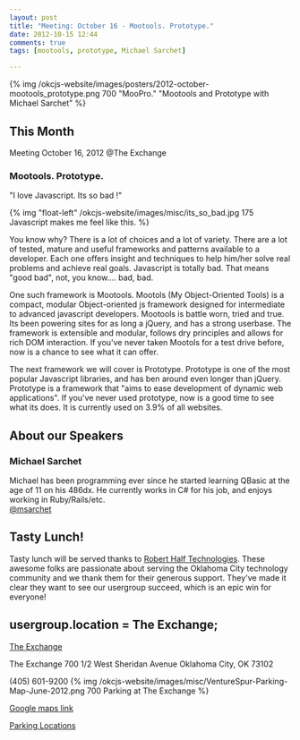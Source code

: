 ```yaml
---
layout: post
title: "Meeting: October 16 - Mootools. Prototype."
date: 2012-10-15 12:44
comments: true
tags: [mootools, prototype, Michael Sarchet]

---
```


{% img  /okcjs-website/images/posters/2012-october-mootools_prototype.png  700 "MooPro." "Mootools and Prototype with Michael Sarchet" %}


## This Month

Meeting October 16, 2012 @The Exchange

### Mootools. Prototype.


"I love Javascript. Its so bad !" 

{% img "float-left" /okcjs-website/images/misc/its_so_bad.jpg 175 Javascript makes me feel like this. %}

You know why? There is a lot of choices and a lot of variety. There are a lot of tested, mature and useful frameworks and patterns available to a developer. Each one offers insight and techniques to help him/her solve real problems and achieve real goals. Javascript is totally bad. That means "good bad", not, you know.... bad, bad.

One such framework is Mootools. Mootols (My Object-Oriented Tools) is a compact, modular Object-oriented js framework designed for intermediate to advanced javascript developers. Mootools is battle worn, tried and true. Its been powering sites for as long a jQuery, and has a strong userbase. The framework is extensible and modular, follows dry principles and allows for rich DOM interaction. If you've never taken Mootols for a test drive before, now is a chance to see what it can offer.


The next framework we will cover is Prototype. Prototype is one of the most popular Javascript libraries, and has ben around even longer than jQuery. Prototype is a framework that  "aims to ease development of dynamic web applications".  If you've never used prototype, now is a good time to see what its does. It is currently used on 3.9% of all websites.
 
<!-- more -->

## About our Speakers

### Michael Sarchet

Michael has been programming ever since he started learning QBasic at the age of 11 on his 486dx. He currently works in C# for his job, and enjoys working in Ruby/Rails/etc.  
[@msarchet](http://twitter.com/msarchet)



## Tasty Lunch!

Tasty lunch will be served thanks to [Robert Half Technologies](http://www.roberthalftechnology.com/). These awesome folks are passionate about serving the Oklahoma City technology community and we thank them for their generous support. They've made it clear they want to see our usergroup succeed, which is an epic win for everyone!

## usergroup.location = The Exchange;


[The Exchange](http://www.exchangeokc.com) 

The Exchange
700 1/2 West Sheridan Avenue
Oklahoma City, OK 73102

(405) 601-9200 
{% img /okcjs-website/images/misc/VentureSpur-Parking-Map-June-2012.png 700 Parking at The Exchange %}

[Google maps link](https://maps.google.com/maps?q=+700+West+Sheridan+Avenue+Oklahoma+City,+OK+73102&hl=en&sll=37.0625,-95.677068&sspn=83.75977,57.919922&hnear=700+W+Sheridan+Ave,+Oklahoma+City,+Oklahoma+73102&t=m&z=17)

[Parking Locations](http://venturespur.com/wp-content/uploads/2012/03/VentureSpur-How-To-Find-Us.pdf)